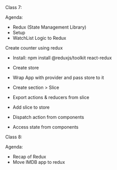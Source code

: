 Class 7:

Agenda:

- Redux (State Management Library)
- Setup
- WatchList Logic to Redux


Create counter using redux


- Install: npm install @reduxjs/toolkit react-redux

- Create store
- Wrap App with provider and pass store to it
- Create section > Slice
- Export actions & reducers from slice
- Add slice to store
- Dispatch action from components
- Access state from components 




Class 8:

Agenda:
- Recap of Redux
- Move IMDB app to redux